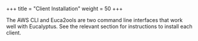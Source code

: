 +++
title = "Client Installation"
weight = 50
+++


The AWS CLI and Euca2ools are two command line interfaces that work well with Eucalyptus. See the relevant section for instructions to install each client.



